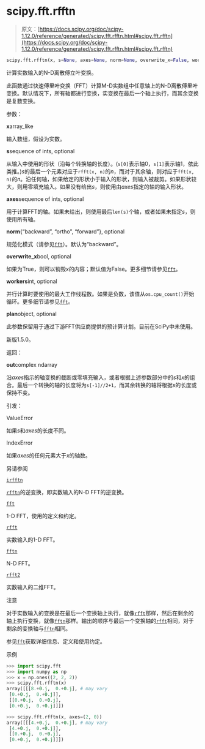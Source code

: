 # scipy.fft.rfftn

> 原文：[https://docs.scipy.org/doc/scipy-1.12.0/reference/generated/scipy.fft.rfftn.html#scipy.fft.rfftn](https://docs.scipy.org/doc/scipy-1.12.0/reference/generated/scipy.fft.rfftn.html#scipy.fft.rfftn)

```py
scipy.fft.rfftn(x, s=None, axes=None, norm=None, overwrite_x=False, workers=None, *, plan=None)
```

计算实数输入的N-D离散傅立叶变换。

此函数通过快速傅里叶变换（FFT）计算M-D实数组中任意轴上的N-D离散傅里叶变换。默认情况下，所有轴都进行变换，实变换在最后一个轴上执行，而其余变换是复数变换。

参数：

**x**array_like

输入数组，假设为实数。

**s**sequence of ints, optional

从输入中使用的形状（沿每个转换轴的长度）。(`s[0]`表示轴0，`s[1]`表示轴1，依此类推。)*s*的最后一个元素对应于`rfft(x, n)`的*n*，而对于其余轴，则对应于`fft(x, n)`的*n*。沿任何轴，如果给定的形状小于输入的形状，则输入被裁剪。如果形状较大，则用零填充输入。如果没有给出*s*，则使用由*axes*指定的轴的输入形状。

**axes**sequence of ints, optional

用于计算FFT的轴。如果未给出，则使用最后`len(s)`个轴，或者如果未指定*s*，则使用所有轴。

**norm**{“backward”, “ortho”, “forward”}, optional

规范化模式（请参见[`fft`](https://docs.scipy.org/doc/scipy-1.12.0/reference/generated/scipy.fft.fft.html#scipy.fft.fft "scipy.fft.fft")）。默认为“backward”。

**overwrite_x**bool, optional

如果为True，则可以销毁*x*的内容；默认值为False。更多细节请参见[`fft`](https://docs.scipy.org/doc/scipy-1.12.0/reference/generated/scipy.fft.fft.html#scipy.fft.fft "scipy.fft.fft")。

**workers**int, optional

并行计算时要使用的最大工作线程数。如果是负数，该值从`os.cpu_count()`开始循环。更多细节请参见[`fft`](https://docs.scipy.org/doc/scipy-1.12.0/reference/generated/scipy.fft.fft.html#scipy.fft.fft "scipy.fft.fft")。

**plan**object, optional

此参数保留用于通过下游FFT供应商提供的预计算计划。目前在SciPy中未使用。

新版1.5.0。

返回：

**out**complex ndarray

沿*axes*指示的轴变换的截断或零填充输入，或者根据上述参数部分中的*s*和*x*的组合。最后一个转换的轴的长度将为`s[-1]//2+1`，而其余转换的轴将根据*s*的长度或保持不变。

引发：

ValueError

如果*s*和*axes*的长度不同。

IndexError

如果*axes*的任何元素大于*x*的轴数。

另请参阅

[`irfftn`](https://docs.scipy.org/doc/scipy-1.12.0/reference/generated/scipy.fft.irfftn.html#scipy.fft.irfftn "scipy.fft.irfftn")

[`rfftn`](#scipy.fft.rfftn "scipy.fft.rfftn")的逆变换，即实数输入的N-D FFT的逆变换。

[`fft`](https://docs.scipy.org/doc/scipy-1.12.0/reference/generated/scipy.fft.fft.html#scipy.fft.fft "scipy.fft.fft")

1-D FFT，使用的定义和约定。

[`rfft`](https://docs.scipy.org/doc/scipy-1.12.0/reference/generated/scipy.fft.rfft.html#scipy.fft.rfft "scipy.fft.rfft")

实数输入的1-D FFT。

[`fftn`](https://docs.scipy.org/doc/scipy-1.12.0/reference/generated/scipy.fft.fftn.html#scipy.fft.fftn "scipy.fft.fftn")

N-D FFT。

[`rfft2`](https://docs.scipy.org/doc/scipy/reference/generated/scipy.fft.rfft2.html#scipy.fft.rfft2 "scipy.fft.rfft2")

实数输入的二维FFT。

注意

对于实数输入的变换是在最后一个变换轴上执行，就像[`rfft`](https://docs.scipy.org/doc/scipy/reference/generated/scipy.fft.rfft.html#scipy.fft.rfft "scipy.fft.rfft")那样，然后在剩余的轴上执行变换，就像[`fftn`](https://docs.scipy.org/doc/scipy/reference/generated/scipy.fft.fftn.html#scipy.fft.fftn "scipy.fft.fftn")那样。输出的顺序与最后一个变换轴的[`rfft`](https://docs.scipy.org/doc/scipy/reference/generated/scipy.fft.rfft.html#scipy.fft.rfft "scipy.fft.rfft")相同，对于剩余的变换轴与[`fftn`](https://docs.scipy.org/doc/scipy/reference/generated/scipy.fft.fftn.html#scipy.fft.fftn "scipy.fft.fftn")相同。

参见[`fft`](https://docs.scipy.org/doc/scipy/reference/generated/scipy.fft.fft.html#scipy.fft.fft "scipy.fft.fft")获取详细信息、定义和使用约定。

示例

```py
>>> import scipy.fft
>>> import numpy as np
>>> x = np.ones((2, 2, 2))
>>> scipy.fft.rfftn(x)
array([[[8.+0.j,  0.+0.j], # may vary
 [0.+0.j,  0.+0.j]],
 [[0.+0.j,  0.+0.j],
 [0.+0.j,  0.+0.j]]]) 
```

```py
>>> scipy.fft.rfftn(x, axes=(2, 0))
array([[[4.+0.j,  0.+0.j], # may vary
 [4.+0.j,  0.+0.j]],
 [[0.+0.j,  0.+0.j],
 [0.+0.j,  0.+0.j]]]) 
```
